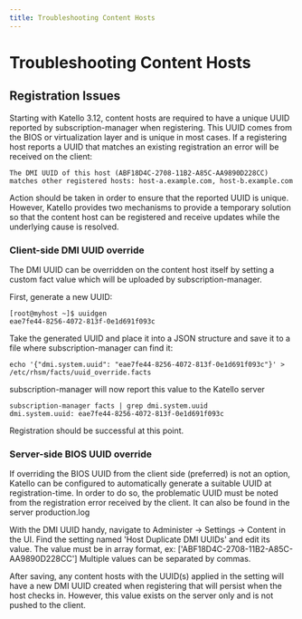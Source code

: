 ```yaml
---
title: Troubleshooting Content Hosts
---
```


# Troubleshooting Content Hosts


## Registration Issues

Starting with Katello 3.12, content hosts are required to have a unique UUID reported by subscription-manager when registering. This UUID comes from the BIOS or virtualization layer and is unique in most cases. If a registering host reports a UUID that matches an existing registration an error will be received on the client:

```
The DMI UUID of this host (ABF18D4C-2708-11B2-A85C-AA9890D228CC) matches other registered hosts: host-a.example.com, host-b.example.com
```

Action should be taken in order to ensure that the reported UUID is unique. However, Katello provides two mechanisms to provide a temporary solution so that the content host can be registered and receive updates while the underlying cause is resolved.

### Client-side DMI UUID override

The DMI UUID can be overridden on the content host itself by setting a custom fact value which will be uploaded by subscription-manager.

First, generate a new UUID:

```
[root@myhost ~]$ uuidgen
eae7fe44-8256-4072-813f-0e1d691f093c
```

Take the generated UUID and place it into a JSON structure and save it to a file where subscription-manager can find it:

```
echo '{"dmi.system.uuid": "eae7fe44-8256-4072-813f-0e1d691f093c"}' > /etc/rhsm/facts/uuid_override.facts
```

subscription-manager will now report this value to the Katello server

```
subscription-manager facts | grep dmi.system.uuid
dmi.system.uuid: eae7fe44-8256-4072-813f-0e1d691f093c
```

Registration should be successful at this point.

### Server-side BIOS UUID override
If overriding the BIOS UUID from the client side (preferred) is not an option, Katello can be configured to automatically generate a suitable UUID at registration-time. In order to do so, the problematic UUID must be noted from the registration error received by the client. It can also be found in the server production.log

With the DMI UUID handy, navigate to Administer -> Settings -> Content in the UI. Find the setting named 'Host Duplicate DMI UUIDs' and edit its value. The value must be in array format, ex: ['ABF18D4C-2708-11B2-A85C-AA9890D228CC'] Multiple values can be separated by commas.

After saving, any content hosts with the UUID(s) applied in the setting will have a new DMI UUID created when registering that will persist when the host checks in. However, this value exists on the server only and is not pushed to the client.
